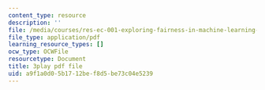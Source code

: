 ```yaml
---
content_type: resource
description: ''
file: /media/courses/res-ec-001-exploring-fairness-in-machine-learning-for-international-development-spring-2020/a9f1a0d05b1712bef8d5be73c04e5239_6EPDzvUNCd0.pdf
file_type: application/pdf
learning_resource_types: []
ocw_type: OCWFile
resourcetype: Document
title: 3play pdf file
uid: a9f1a0d0-5b17-12be-f8d5-be73c04e5239
---
```

